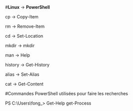 #**Linux** → **PowerShell**  

cp → Copy-Item

rm → Remove-Item  

cd → Set-Location  

mkdir → mkdir  

man → Help 

history → Get-History  

alias → Set-Alias  

cat → Get-Content  
  
    
  
#Commandes PowerShell utilisées pour faire les recherches

PS C:\Users\fong_> Get-Help get-Process

